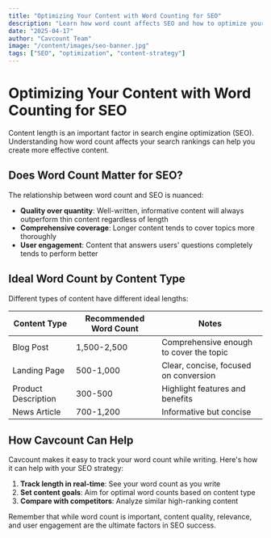 ```yaml
---
title: "Optimizing Your Content with Word Counting for SEO"
description: "Learn how word count affects SEO and how to optimize your content length for better rankings"
date: "2025-04-17"
author: "Cavcount Team"
image: "/content/images/seo-banner.jpg"
tags: ["SEO", "optimization", "content-strategy"]
---
```


# Optimizing Your Content with Word Counting for SEO

Content length is an important factor in search engine optimization (SEO). Understanding how word count affects your search rankings can help you create more effective content.

## Does Word Count Matter for SEO?

The relationship between word count and SEO is nuanced:

- **Quality over quantity**: Well-written, informative content will always outperform thin content regardless of length
- **Comprehensive coverage**: Longer content tends to cover topics more thoroughly
- **User engagement**: Content that answers users' questions completely tends to perform better

## Ideal Word Count by Content Type

Different types of content have different ideal lengths:

| Content Type | Recommended Word Count | Notes |
|--------------|------------------------|-------|
| Blog Post | 1,500-2,500 | Comprehensive enough to cover the topic |
| Landing Page | 500-1,000 | Clear, concise, focused on conversion |
| Product Description | 300-500 | Highlight features and benefits |
| News Article | 700-1,200 | Informative but concise |

## How Cavcount Can Help

Cavcount makes it easy to track your word count while writing. Here's how it can help with your SEO strategy:

1. **Track length in real-time**: See your word count as you write
2. **Set content goals**: Aim for optimal word counts based on content type
3. **Compare with competitors**: Analyze similar high-ranking content

Remember that while word count is important, content quality, relevance, and user engagement are the ultimate factors in SEO success.
